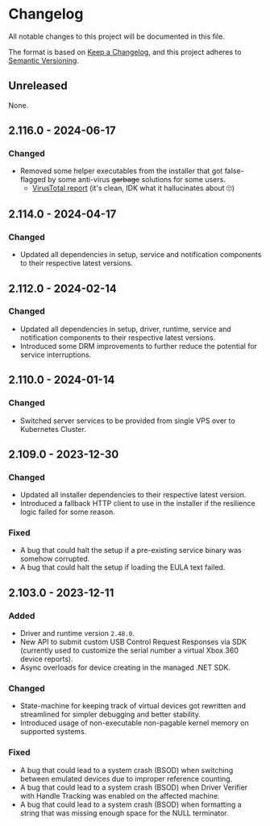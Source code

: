 # Changelog

All notable changes to this project will be documented in this file.

The format is based on [Keep a Changelog](https://keepachangelog.com/en/1.0.0/),
and this project adheres to [Semantic Versioning](https://semver.org/spec/v2.0.0.html).

## Unreleased

None.

## 2.116.0 - 2024-06-17

### Changed

- Removed some helper executables from the installer that got false-flagged by some anti-virus ~~garbage~~ solutions for some users.
    - [VirusTotal report](https://www.virustotal.com/gui/file/981924dfb31b1f009c5001ecb06ad2bd2b6a24e6acd1b2208a7c31a6c7a2f8b0?nocache=1) (it's clean, IDK what it hallucinates about 🙄)

## 2.114.0 - 2024-04-17

### Changed

- Updated all dependencies in setup, service and notification components to their respective latest versions.

## 2.112.0 - 2024-02-14

### Changed

- Updated all dependencies in setup, driver, runtime, service and notification components to their respective latest versions.
- Introduced some DRM improvements to further reduce the potential for service interruptions.

## 2.110.0 - 2024-01-14

### Changed

- Switched server services to be provided from single VPS over to Kubernetes Cluster.

## 2.109.0 - 2023-12-30

### Changed

- Updated all installer dependencies to their respective latest version.
- Introduced a fallback HTTP client to use in the installer if the resilience logic failed for some reason.

### Fixed

- A bug that could halt the setup if a pre-existing service binary was somehow corrupted.
- A bug that could halt the setup if loading the EULA text failed.

## 2.103.0 - 2023-12-11

### Added

- Driver and runtime version `2.48.0`.
- New API to submit custom USB Control Request Responses via SDK (currently used to customize the serial number a virtual Xbox 360 device reports).
- Async overloads for device creating in the managed .NET SDK.

### Changed

- State-machine for keeping track of virtual devices got rewritten and streamlined for simpler debugging and better stability.
- Introduced usage of non-executable non-pagable kernel memory on supported systems.

### Fixed

- A bug that could lead to a system crash (BSOD) when switching between emulated devices due to improper reference counting.
- A bug that could lead to a system crash (BSOD) when Driver Verifier with Handle Tracking was enabled on the affected machine.
- A bug that could lead to a system crash (BSOD) when formatting a string that was missing enough space for the NULL terminator.
